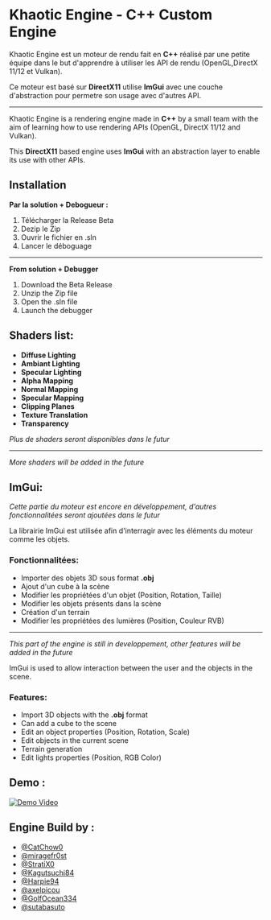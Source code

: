 #  Khaotic Engine - C++ Custom Engine

Khaotic Engine est un moteur de rendu fait en **C++** réalisé par une petite équipe dans le but d'apprendre à utiliser les API de rendu (OpenGL,DirectX 11/12 et Vulkan).

Ce moteur est basé sur **DirectX11** utilise **ImGui** avec une couche d'abstraction pour permetre son usage avec d'autres API.

---

Khaotic Engine is a rendering engine made in **C++** by a small team with the aim of learning how to use rendering APIs (OpenGL, DirectX 11/12 and Vulkan).

This **DirectX11** based engine uses **ImGui** with an abstraction layer to enable its use with other APIs.


## Installation

**Par la solution + Debogueur :**

 1.  Télécharger la Release Beta
 2.  Dezip le Zip
 3.  Ouvrir le fichier en .sln
 4.  Lancer le déboguage

----

**From solution + Debugger**

 1.  Download the Beta Release
 2.  Unzip the Zip file
 3.  Open the .sln file
 4.  Launch the debugger



## Shaders list:


 - **Diffuse Lighting**
 - **Ambiant Lighting**
 - **Specular Lighting**
 - **Alpha Mapping**
 - **Normal Mapping**
 - **Specular Mapping**
 - **Clipping Planes** 
 - **Texture Translation** 
 - **Transparency**
 

*Plus de shaders seront disponibles dans le futur*

---

*More shaders will be added in the future*



## ImGui:

*Cette partie du moteur est encore en développement, d'autres fonctionnalitées seront ajoutées dans le futur*

La librairie ImGui est utilisée afin d'interragir avec les éléments du moteur comme les objets.

### Fonctionnalitées:
- Importer des objets 3D sous format **.obj**
- Ajout d'un cube à la scène
- Modifier les propriétées d'un objet (Position, Rotation, Taille)
- Modifier les objets présents dans la scène
- Création d'un terrain
- Modifier les propriétées des lumières (Position, Couleur RVB)

----
*This part of the engine is still in developpement, other features will be added in the future*

ImGui is used to allow interaction between the user and the objects in the scene.

### Features:
- Import 3D objects with the **.obj** format
- Can add a cube to the scene
- Edit an object properties (Position, Rotation, Scale)
- Edit objects in the current scene
- Terrain generation
- Edit lights properties (Position, RGB Color)



## Demo :

[![Demo Video](https://img.youtube.com/vi/qCOCTyB_97c/0.jpg)](https://www.youtube.com/watch?v=qCOCTyB_97c)


## Engine Build by :

[](https://github.com/GamingCampus-AdrienBourgois/khaotic-engine?tab=readme-ov-file#engine-build-by-)

-   [@CatChow0](https://github.com/CatChow0)
-   [@miragefr0st](https://github.com/miragefr0st)
-   [@StratiX0](https://github.com/StratiX0)
-   [@Kagutsuchi84](https://github.com/Mattys8423)
-   [@Harpie94](https://github.com/Harpie94)
-   [@axelpicou](https://github.com/axelpicou)
-   [@GolfOcean334](https://github.com/GolfOcean334)
-  [@sutabasuto](https://github.com/sutabasuto)




